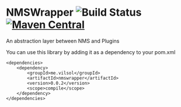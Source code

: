 # NMSWrapper ![Build Status](https://travis-ci.org/Vilsol/NMSWrapper.svg) [![Maven Central](https://maven-badges.herokuapp.com/maven-central/me.vilsol/nmswrapper/badge.svg)](https://maven-badges.herokuapp.com/maven-central/me.vilsol/nmswrapper)

An abstraction layer between NMS and Plugins

You can use this library by adding it as a dependency to your pom.xml
```
<dependencies>
    <dependency>
        <groupId>me.vilsol</groupId>
        <artifactId>nmswrapper</artifactId>
        <version>0.0.2</version>
        <scope>compile</scope>
    </dependency>
</dependencies>
```
